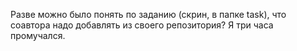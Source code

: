 Разве можно было понять по заданию (скрин, в папке task), что соавтора надо добавлять из своего репозитория? Я три часа промучался.